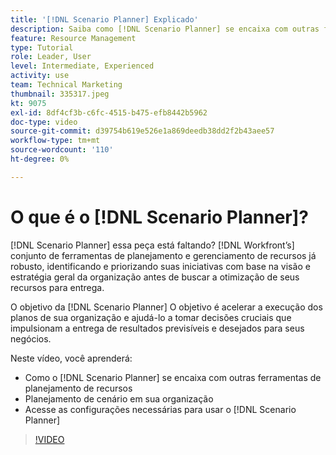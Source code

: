 ```yaml
---
title: '[!DNL Scenario Planner] Explicado'
description: Saiba como [!DNL Scenario Planner] se encaixa com outras ferramentas de planejamento de recursos. Em seguida, saiba como configurar [!DNL Scenario Planner].
feature: Resource Management
type: Tutorial
role: Leader, User
level: Intermediate, Experienced
activity: use
team: Technical Marketing
thumbnail: 335317.jpeg
kt: 9075
exl-id: 8df4cf3b-c6fc-4515-b475-efb8442b5962
doc-type: video
source-git-commit: d39754b619e526e1a869deedb38dd2f2b43aee57
workflow-type: tm+mt
source-wordcount: '110'
ht-degree: 0%

---
```


# O que é o [!DNL Scenario Planner]?

[!DNL Scenario Planner] essa peça está faltando? [!DNL Workfront’s] conjunto de ferramentas de planejamento e gerenciamento de recursos já robusto, identificando e priorizando suas iniciativas com base na visão e estratégia geral da organização antes de buscar a otimização de seus recursos para entrega.

O objetivo da [!DNL Scenario Planner] O objetivo é acelerar a execução dos planos de sua organização e ajudá-lo a tomar decisões cruciais que impulsionam a entrega de resultados previsíveis e desejados para seus negócios.

Neste vídeo, você aprenderá:

* Como o [!DNL Scenario Planner] se encaixa com outras ferramentas de planejamento de recursos
* Planejamento de cenário em sua organização
* Acesse as configurações necessárias para usar o [!DNL Scenario Planner]

>[!VIDEO](https://video.tv.adobe.com/v/335317/?quality=12)
